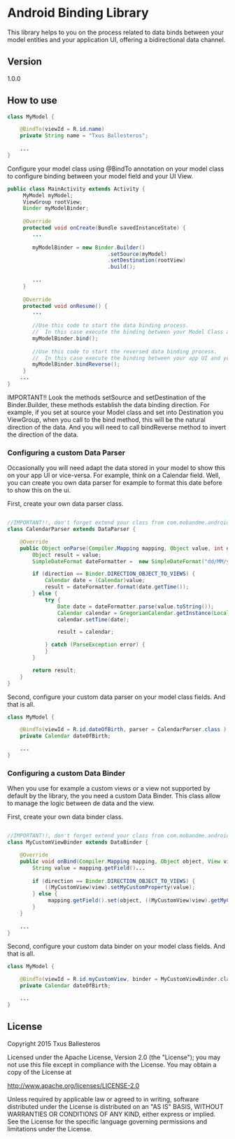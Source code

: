 # Android Binding Library

This library helps to you on the process related to data binds between your model entities and your application UI, offering a bidirectional data channel.

## Version

1.0.0

## How to use


```java
class MyModel {

    @BindTo(viewId = R.id.name)
    private String name = "Txus Ballesteros";
    
    ...
}
```
Configure your model class using @BindTo annotation on your model class to configure binding between your model field and your UI View.


```java
public class MainActivity extends Activity {
     MyModel myModel;
     ViewGroup rootView;
     Binder myModelBinder;
    
     @Override
     protected void onCreate(Bundle savedInstanceState) {
        ...
        
        myModelBinder = new Binder.Builder()
                                .setSource(myModel)
                                .setDestination(rootView)
                                .build();
                                
        ...
     }
     
     @Override
     protected void onResume() {
        ...
        
        //Use this code to start the data binding process.
        //  In this case execute the binding between your Model Class and your app UI.
        myModelBinder.bind();
        
        //Use this code to start the reversed data binding process.
        //  In this case execute the binding between your app UI and your Model Class.
        myModelBinder.bindReverse();
     }
    ...
}
```
IMPORTANT!! Look the methods setSource and setDestination of the Binder.Builder, these methods establish the data binding direction. For example, 
if you set at source your Model class and set into Destination you ViewGroup, when you call to the bind method, this will be the natural direction of 
the data. And you will need to call bindReverse method to invert the direction of the data.

### Configuring a custom Data Parser

Occasionally you will need adapt the data stored in your model to show this on your app UI or vice-versa. For example, think on a Calendar field. Well, you can 
create you own data parser for example to format this date before to show this on the ui.


First, create your own data parser class.

```java

//IMPORTANT!!, don't forget extend your class from com.mobandme.android.bind.parser.DataParser class.
class CalendarParser extends DataParser {

    @Override
    public Object onParse(Compiler.Mapping mapping, Object value, int direction) {
        Object result = value;
        SimpleDateFormat dateFormatter =  new SimpleDateFormat("dd/MM/yyyy", Locale.getDefault());

        if (direction == Binder.DIRECTION_OBJECT_TO_VIEWS) {
            Calendar date = (Calendar)value;
            result = dateFormatter.format(date.getTime());
        } else {
            try {
                Date date = dateFormatter.parse(value.toString());
                Calendar calendar = GregorianCalendar.getInstance(Locale.getDefault());
                calendar.setTime(date);

                result = calendar;

            } catch (ParseException error) {
            }
        }

        return result;
    }
}
```

Second, configure your custom data parser on your model class fields. And that is all.

```java
class MyModel {

    @BindTo(viewId = R.id.dateOfBirth, parser = CalendarParser.class )
    private Calendar dateOfBirth;

    ...
}
```

### Configuring a custom Data Binder

When you use for example a custom views or a view not supported by default by the library, the you need a custom Data Binder. This class allow to 
manage the logic between de data and the view.

First, create your own data binder class.

```java

//IMPORTANT!!, don't forget extend your class from com.mobandme.android.bind.binder.DataBinder class.
class MyCustomViewBinder extends DataBinder {

    @Override
    public void onBind(Compiler.Mapping mapping, Object object, View view, int direction) {
        String value = mapping.getField()...
        
        if (direction == Binder.DIRECTION_OBJECT_TO_VIEWS) {
            ((MyCustomView)view).setMyCustomProperty(value);
        } else {
             mapping.getField().set(object, ((MyCustomView)view).getMyCustomProperty());
        }
    }
    
    ...
}
```

Second, configure your custom data binder on your model class fields. And that is all.

```java
class MyModel {

    @BindTo(viewId = R.id.myCustomView, binder = MyCustomViewBinder.class )
    private Calendar dateOfBirth;

    ...
}
```

## License

Copyright 2015 Txus Ballesteros

Licensed under the Apache License, Version 2.0 (the "License");
you may not use this file except in compliance with the License.
You may obtain a copy of the License at

   http://www.apache.org/licenses/LICENSE-2.0

Unless required by applicable law or agreed to in writing, software
distributed under the License is distributed on an "AS IS" BASIS,
WITHOUT WARRANTIES OR CONDITIONS OF ANY KIND, either express or implied.
See the License for the specific language governing permissions and
limitations under the License.

